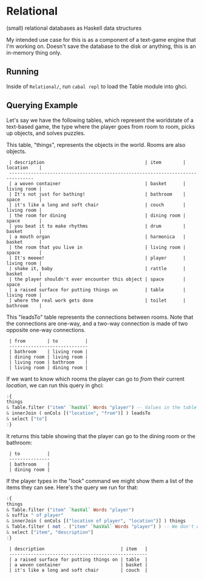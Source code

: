 # Relational
(small) relational databases as Haskell data structures

My intended use case for this is as a component of a text-game engine that I'm working on. Doesn't save the database to the disk or anything, this is an in-memory thing only.

## Running 
Inside of ```Relational/```, run ```cabal repl``` to load the Table module into ghci.

## Querying Example
Let's say we have the following tables, which represent the worldstate of a text-based game, the type where the player goes from room to room, picks up objects, and solves puzzles. 

This table, "things", represents the objects in the world. Rooms are also objects.
```
 | description                                     | item        | location    |
 -------------------------------------------------------------------------------
 | a woven container                               | basket      | living room |
 | It's not just for bathing!                      | bathroom    | space       |
 | it's like a long and soft chair                 | couch       | living room |
 | the room for dining                             | dining room | space       |
 | you beat it to make rhythms                     | drum        | basket      |
 | a mouth organ                                   | harmonica   | basket      |
 | the room that you live in                       | living room | space       |
 | It's meeee!                                     | player      | living room |
 | shake it, baby                                  | rattle      | basket      |
 | the player shouldn't ever encounter this object | space       | space       |
 | a raised surface for putting things on          | table       | living room |
 | where the real work gets done                   | toilet      | bathroom    |
```

This "leadsTo" table represents the connections between rooms. Note that the connections are one-way, and a two-way connection is made of two opposite one-way connections.
```
 | from        | to          |
 -----------------------------
 | bathroom    | living room |
 | dining room | living room |
 | living room | bathroom    |
 | living room | dining room |
```

If we want to know which rooms the player can go to *from* their current *location*, we can run this query in ghci:
```haskell
:{
things
& Table.filter ("item" `hasVal` Words "player") -- Values in the table have to be wrapped in the Atom type
& innerJoin ( onCols [("location", "from")] ) leadsTo
& select ["to"]
:}
```
It returns this table showing that the player can go to the dining room or the bathroom:
```
 | to          |
 ---------------
 | bathroom    |
 | dining room |
```
If the player types in the "look" command we might show them a list of the items they can see. Here's the query we run for that:
```haskell
:{
things
& Table.filter ("item" `hasVal` Words "player")
& suffix " of player"
& innerJoin ( onCols [("location of player", "location")] ) things
& Table.filter ( not . ("item" `hasVal` Words "player") ) -- We don't want to include the player themselves in the list
& select ["item", "description"]
:}
```
```
 | description                            | item   |
 ---------------------------------------------------
 | a raised surface for putting things on | table  |
 | a woven container                      | basket |
 | it's like a long and soft chair        | couch  |
```
